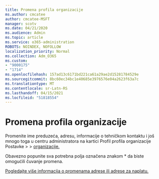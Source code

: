 ```yaml
---
title: Promena profila organizacije
ms.author: cmcatee
author: cmcatee-MSFT
manager: scotv
ms.date: 04/21/2020
ms.audience: Admin
ms.topic: article
ms.service: o365-administration
ROBOTS: NOINDEX, NOFOLLOW
localization_priority: Normal
ms.collection: Adm_O365
ms.custom:
- "9000175"
- "1714"
ms.openlocfilehash: 157ad13c6171bd221ca61a29ae2d15281784529e
ms.sourcegitcommit: 8bc60ec34bc1e40685e3976576e04a2623f63a7c
ms.translationtype: MT
ms.contentlocale: sr-Latn-RS
ms.lasthandoff: 04/15/2021
ms.locfileid: "51818554"
---
```

# <a name="change-organization-profile"></a>Promena profila organizacije

Promenite ime preduzeća, adresu, informacije o tehničkom kontaktu i još mnogo toga u centru administratora na kartici Profil profila organizacije Postavke  >    >  [organizacije.](https://admin.microsoft.com/AdminPortal/Home#/Settings/OrganizationProfile/:/Settings/L1/OrganizationInformation)

Obavezno popunite sva potrebna polja označena znakom * da biste omogućili čuvanje promena.

[Pogledajte više informacija o promenama adrese ili adrese za naplatu.](https://docs.microsoft.com/microsoft-365/admin/manage/change-address-contact-and-more)
